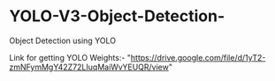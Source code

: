 # YOLO-V3-Object-Detection-
Object Detection using YOLO

Link for getting YOLO Weights:-
"https://drive.google.com/file/d/1yT2-zmNFymMgY42Z72LIuqMaiWvYEUQR/view"
